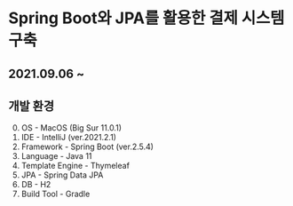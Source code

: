 # Spring Boot와 JPA를 활용한 결제 시스템 구축
## 2021.09.06 ~

## 개발 환경
0. OS - MacOS (Big Sur 11.0.1)
1. IDE - IntelliJ (ver.2021.2.1)
2. Framework - Spring Boot (ver.2.5.4)
3. Language - Java 11
4. Template Engine - Thymeleaf
5. JPA - Spring Data JPA
6. DB - H2
7. Build Tool - Gradle
